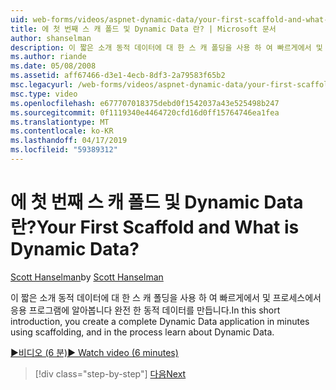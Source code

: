 ```yaml
---
uid: web-forms/videos/aspnet-dynamic-data/your-first-scaffold-and-what-is-dynamic-data
title: 에 첫 번째 스 캐 폴드 및 Dynamic Data 란? | Microsoft 문서
author: shanselman
description: 이 짧은 소개 동적 데이터에 대 한 스 캐 폴딩을 사용 하 여 빠르게에서 및 프로세스에서 응용 프로그램에 알아봅니다 완전 한 동적 데이터를 만듭니다.
ms.author: riande
ms.date: 05/08/2008
ms.assetid: aff67466-d3e1-4ecb-8df3-2a79583f65b2
msc.legacyurl: /web-forms/videos/aspnet-dynamic-data/your-first-scaffold-and-what-is-dynamic-data
msc.type: video
ms.openlocfilehash: e677707018375debd0f1542037a43e525498b247
ms.sourcegitcommit: 0f1119340e4464720cfd16d0ff15764746ea1fea
ms.translationtype: MT
ms.contentlocale: ko-KR
ms.lasthandoff: 04/17/2019
ms.locfileid: "59389312"
---
```

# <a name="your-first-scaffold-and-what-is-dynamic-data"></a><span data-ttu-id="9e78f-104">에 첫 번째 스 캐 폴드 및 Dynamic Data 란?</span><span class="sxs-lookup"><span data-stu-id="9e78f-104">Your First Scaffold and What is Dynamic Data?</span></span>

<span data-ttu-id="9e78f-105">[Scott Hanselman](https://github.com/shanselman)</span><span class="sxs-lookup"><span data-stu-id="9e78f-105">by [Scott Hanselman](https://github.com/shanselman)</span></span>

<span data-ttu-id="9e78f-106">이 짧은 소개 동적 데이터에 대 한 스 캐 폴딩을 사용 하 여 빠르게에서 및 프로세스에서 응용 프로그램에 알아봅니다 완전 한 동적 데이터를 만듭니다.</span><span class="sxs-lookup"><span data-stu-id="9e78f-106">In this short introduction, you create a complete Dynamic Data application in minutes using scaffolding, and in the process learn about Dynamic Data.</span></span>

[<span data-ttu-id="9e78f-107">&#9654;비디오 (6 분)</span><span class="sxs-lookup"><span data-stu-id="9e78f-107">&#9654; Watch video (6 minutes)</span></span>](https://channel9.msdn.com/Blogs/ASP-NET-Site-Videos/your-first-scaffold-and-what-is-dynamic-data)

> [!div class="step-by-step"]
> [<span data-ttu-id="9e78f-108">다음</span><span class="sxs-lookup"><span data-stu-id="9e78f-108">Next</span></span>](how-do-i-enable-inline-gridview-editing.md)

